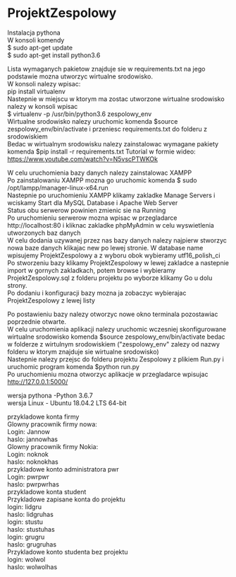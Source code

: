 # ProjektZespolowy
Instalacja pythona  
W konsoli komendy  
$ sudo apt-get update  
$ sudo apt-get install python3.6  

Lista wymaganych pakietow znajduje sie w requirements.txt na jego podstawie mozna utworzyc wirtualne srodowisko.  
W konsoli nalezy wpisac:  
pip install virtualenv  
Nastepnie w miejscu w ktorym ma zostac utworzone wirtualne srodowisko nalezy w konsoli wpisac  
$ virtualenv -p /usr/bin/python3.6 zespolowy_env  
Wirtualne srodowisko nalezy uruchomic komenda $source zespolowy_env/bin/activate i przeniesc requirements.txt do folderu z srodowiskiem  
Bedac w wirtualnym srodowisku nalezy zainstalowac wymagane pakiety komenda $pip install -r requirements.txt
Tutorial w formie wideo:  
https://www.youtube.com/watch?v=N5vscPTWKOk

W celu uruchomienia bazy danych nalezy zainstalowac XAMPP  
Po zainstalowaniu XAMPP mozna go uruchomic komenda $ sudo /opt/lampp/manager-linux-x64.run  
Nastepnie po uruchomieniu XAMPP klikamy zakladke Manage Servers i wciskamy Start dla MySQL Database i Apache Web Server  
Status obu serwerow powinien zmienic sie na Running  
Po uruchomieniu serwerow mozna wpisac w przegladarce http://localhost:80 i kliknac zakladke phpMyAdmin w celu wyswietlenia utworzonych baz danych  
W celu dodania uzywanej przez nas bazy danych nalezy najpierw stworzyc nowa baze danych klikajac new po lewej stronie. W database name wpisujemy ProjektZespolowy a z wyboru obok wybieramy utf16_polish_ci  
Po stworzeniu bazy klikamy ProjektZespolowy w lewej zakladce a nastepnie import w gornych zakladkach, potem browse i wybieramy ProjektZespolowy.sql z folderu projektu po wyborze klikamy Go u dolu strony.  
Po dodaniu i konfiguracji bazy mozna ja zobaczyc wybierajac ProjektZespolowy z lewej listy  

Po postawieniu bazy nalezy otworzyc nowe okno terminala pozostawiac poprzednie otwarte.  
W celu uruchomienia aplikacji nalezy uruchomic wczesniej skonfigurowane wirtualne srodowisko komenda $source zespolowy_env/bin/activate bedac w folderze z wirtulnym srodowiskiem ("zespolowy_env" zalezy od nazwy folderu w ktorym znajduje sie wirtualne srodowisko)  
Nastepnie nalezy przejsc do folderu projektu Zespolowy z plikiem Run.py i uruchomic program komenda $python run.py  
Po uruchomieniu mozna otworzyc aplikacje w przegladarce wpisujac http://127.0.0.1:5000/  


wersja pythona -Python 3.6.7  
wersja Linux - Ubuntu 18.04.2 LTS 64-bit  


przykladowe konta firmy  
Glowny pracownik firmy nowa:  
Login: Jannow  
haslo: jannowhas  
Glowny pracownik firmy Nokia:  
Login: noknok  
haslo: noknokhas  
przykladowe konto administratora pwr  
Login: pwrpwr  
haslo: pwrpwrhas  
przykladowe konta student  
Przykladowe zapisane konta do projektu  
login: lidgru  
haslo: lidgruhas  
login: stustu  
haslo: stustuhas  
login: grugru  
haslo: grugruhas  
Przykladowe konto studenta bez projektu  
login: wolwol  
haslo: wolwolhas  
